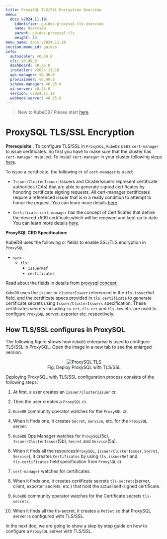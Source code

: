```yaml
---
title: ProxySQL TLS/SSL Encryption Overview
menu:
  docs_v2024.11.18:
    identifier: guides-proxysql-tls-overview
    name: Overview
    parent: guides-proxysql-tls
    weight: 10
menu_name: docs_v2024.11.18
section_menu_id: guides
info:
  autoscaler: v0.34.0
  cli: v0.49.0
  dashboard: v0.25.0
  installer: v2024.11.18
  ops-manager: v0.36.0
  provisioner: v0.49.0
  schema-manager: v0.25.0
  ui-server: v0.25.0
  version: v2024.11.18
  webhook-server: v0.25.0
---
```


> New to KubeDB? Please start [here](/docs/v2024.11.18/README).

# ProxySQL TLS/SSL Encryption

**Prerequisite :** To configure TLS/SSL in `ProxySQL`, `KubeDB` uses `cert-manager` to issue certificates. So first you have to make sure that the cluster has `cert-manager` installed. To install `cert-manager` in your cluster following steps [here](https://cert-manager.io/docs/installation/kubernetes/).

To issue a certificate, the following cr of `cert-manager` is used:

- `Issuer/ClusterIssuer`: Issuers and ClusterIssuers represent certificate authorities (CAs) that are able to generate signed certificates by honoring certificate signing requests. All cert-manager certificates require a referenced issuer that is in a ready condition to attempt to honor the request. You can learn more details [here](https://cert-manager.io/docs/concepts/issuer/).

- `Certificate`: `cert-manager` has the concept of Certificates that define the desired x509 certificate which will be renewed and kept up to date. You can learn more details [here](https://cert-manager.io/docs/concepts/certificate/).

**ProxySQL CRD Specification:**

KubeDB uses the following cr fields to enable SSL/TLS encryption in `ProxySQL`.

- `spec:`
  - `tls:`
    - `issuerRef`
    - `certificates`

Read about the fields in details from [proxysql concept](/docs/v2024.11.18/guides/proxysql/concepts/proxysql/index.md/#spectls),

`KubeDB` uses the `issuer` or `clusterIssuer` referenced in the `tls.issuerRef` field, and the certificate specs provided in `tls.certificate` to generate certificate secrets using `Issuer/ClusterIssuers` specification. These certificates secrets including `ca.crt`, `tls.crt` and `tls.key` etc. are used to configure `ProxySQL` server, exporter etc. respectively.

## How TLS/SSL configures in ProxySQL

The following figure shows how `KubeDB` enterprise is used to configure TLS/SSL in ProxySQL. Open the image in a new tab to see the enlarged version.

<figure align="center">
  <img alt="ProxySQL TLS" src="/docs/v2024.11.18/guides/proxysql/tls/overview/images/proxy-tls-ssl.png">
<figcaption align="center">Fig: Deploy ProxySQL with TLS/SSL</figcaption>
</figure>

Deploying ProxySQL with TLS/SSL configuration process consists of the following steps:

1. At first, a user creates an `Issuer/ClusterIssuer` cr.

2. Then the user creates a `ProxySQL` cr.

3. `KubeDB` community operator watches for the `ProxySQL` cr.

4. When it finds one, it creates `Secret`, `Service`, etc. for the `ProxySQL` server.

5. `KubeDB` Ops Manager watches for `ProxySQL`(5c), `Issuer/ClusterIssuer`(5b), `Secret` and `Service`(5a).

6. When it finds all the resources(`ProxySQL`, `Issuer/ClusterIssuer`, `Secret`, `Service`), it creates `Certificates` by using `tls.issuerRef` and `tls.certificates` field specification from `ProxySQL` cr.

7. `cert-manager` watches for certificates.

8. When it finds one, it creates certificate secrets `tls-secrets`(server, client, exporter secrets, etc.) that hold the actual self-signed certificate.

9. `KubeDB` community operator watches for the Certificate secrets `tls-secrets`.

10. When it finds all the tls-secret, it creates a `PetSet` so that ProxySQL server is configured with TLS/SSL.

In the next doc, we are going to show a step by step guide on how to configure a `ProxySQL` server with TLS/SSL.
